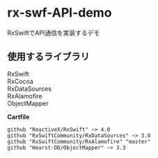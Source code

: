 # rx-swf-API-demo
RxSwiftでAPI通信を実装するデモ

## 使用するライブラリ

RxSwift  
RxCocoa  
RxDataSources  
RxAlamofire  
ObjectMapper

**Cartfile**
```
github "ReactiveX/RxSwift" ~> 4.0
github "RxSwiftCommunity/RxDataSources" ~> 3.0
github "RxSwiftCommunity/RxAlamofire" "master"
github "Hearst-DD/ObjectMapper" ~> 3.3
```
